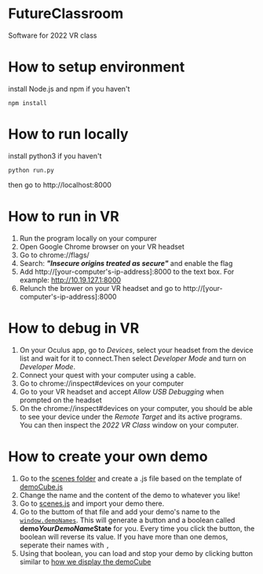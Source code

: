 # FutureClassroom

Software for 2022 VR class

# How to setup environment

install Node.js and npm if you haven't

`npm install`

# How to run locally

install python3 if you haven't

`python run.py`

then go to http://localhost:8000

# How to run in VR

1. Run the program locally on your compurer
2. Open Google Chrome browser on your VR headset
3. Go to chrome://flags/
4. Search: ***"Insecure origins treated as secure"*** and enable the flag
5. Add http://[your-computer's-ip-address]:8000 to the text box. For example: http://10.19.127.1:8000
7. Relunch the brower on your VR headset and go to http://[your-computer's-ip-address]:8000 

# How to debug in VR

1. On your Oculus app, go to *Devices*, select your headset from the device list and wait for it to connect.Then select *Developer Mode* and turn on *Developer Mode*.
2. Connect your quest with your computer using a cable.
3. Go to chrome://inspect#devices on your computer
4. Go to your VR headset and accept *Allow USB Debugging* when prompted on the headset
5. On the chrome://inspect#devices on your computer, you should be able to see your device under the *Remote Target* and its active programs. You can then inspect the *2022 VR Class* window on your computer.

# How to create your own demo

1. Go to the [scenes folder](https://github.com/futurerealitylab/FutureClassroom/tree/master/js/scenes/) and create a .js file based on the template of [demoCube.js](https://github.com/futurerealitylab/FutureClassroom/tree/master/js/scenes/demoCube.js)
2. Change the name and the content of the demo to whatever you like!
3. Go to [scenes.js](https://github.com/futurerealitylab/FutureClassroom/tree/master/js/scenes/scenes.js) and import your demo there.
4. Go to the buttom of that file and add your demo's name to the [```window.demoNames```](https://github.com/futurerealitylab/FutureClassroom/tree/master/js/scenes/scenes.js#L51). This will generate a button and a boolean called **demo*YourDemoName*State** for you. Every time you click the button, the boolean will reverse its value. If you have more than one demos, seperate their names with ```,```
5. Using that boolean, you can load and stop your demo by clicking button similar to [how we display the demoCube](https://github.com/futurerealitylab/FutureClassroom/tree/master/js/scenes/scenes.js#L16)
